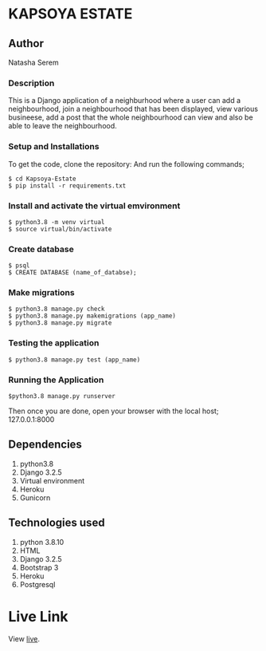 # KAPSOYA ESTATE

## Author
Natasha Serem

### Description
This is a Django application of a neighburhood where a user can add a neighbourhood, join a neighbourhood that has been displayed, view various busineese, add a post that the whole neighbourhood can view and also be able to leave the neighbourhood.

### Setup and Installations
To get the code, clone the repository:
And run the following commands;

    $ cd Kapsoya-Estate
    $ pip install -r requirements.txt

### Install and activate the virtual emvironment

    $ python3.8 -m venv virtual
    $ source virtual/bin/activate

### Create database 

    $ psql
    $ CREATE DATABASE (name_of_databse);

### Make migrations 

    $ python3.8 manage.py check
    $ python3.8 manage.py makemigrations (app_name)
    $ python3.8 manage.py migrate 

### Testing the application 
 
    $ python3.8 manage.py test (app_name)

### Running the Application

    $python3.8 manage.py runserver

Then once you are done, open your browser with the local host; 127.0.0.1:8000

## Dependencies
1. python3.8
2. Django 3.2.5
3. Virtual environment
4. Heroku
5. Gunicorn

## Technologies used
1. python 3.8.10
2. HTML
3. Django 3.2.5
4. Bootstrap 3
5. Heroku
6. Postgresql

# Live Link
View [live](https://kapsoya254.herokuapp.com/).


